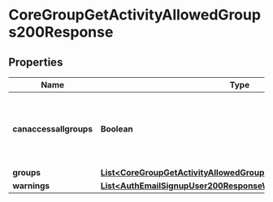 

# CoreGroupGetActivityAllowedGroups200Response


## Properties

| Name | Type | Description | Notes |
|------------ | ------------- | ------------- | -------------|
|**canaccessallgroups** | **Boolean** | Whether the user will be able to access all the activity groups. |  [optional] |
|**groups** | [**List&lt;CoreGroupGetActivityAllowedGroups200ResponseGroupsInner&gt;**](CoreGroupGetActivityAllowedGroups200ResponseGroupsInner.md) |  |  |
|**warnings** | [**List&lt;AuthEmailSignupUser200ResponseWarningsInner&gt;**](AuthEmailSignupUser200ResponseWarningsInner.md) |  |  [optional] |



